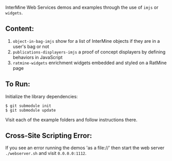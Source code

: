 InterMine Web Services demos and examples through the use of `imjs` or `widgets`.

## Content:

1. `object-in-bag-imjs` show for a list of InterMine objects if they are in a user's bag or not
1. `publications-displayers-imjs` a proof of concept displayers by defining behaviors in JavaScript
1. `ratmine-widgets` enrichment widgets embedded and styled on a RatMine page

## To Run:

Initialize the library dependencies:

```shell
$ git submodule init
$ git submodule update
```

Visit each of the example folders and follow instructions there.

## Cross-Site Scripting Error:

If you see an error running the demos 'as a file://' then start the web server `./webserver.sh` and visit `0.0.0.0:1112`.